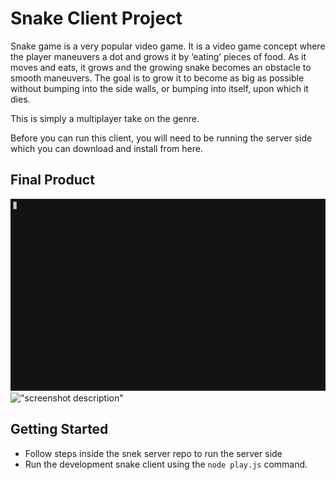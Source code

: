 # Snake Client Project

Snake game is a very popular video game. It is a video game concept where the player maneuvers a dot and grows it by ‘eating’ pieces of food. As it moves and eats, it grows and the growing snake becomes an obstacle to smooth maneuvers. The goal is to grow it to become as big as possible without bumping into the side walls, or bumping into itself, upon which it dies.

This is simply a multiplayer take on the genre.

Before you can run this client, you will need to be running the server side which you can download and install from here. 

## Final Product

!["gif of snek function"](/snake-server/snek.gif)
!["screenshot description"](#)


## Getting Started

- Follow steps inside the snek server repo to run the server side
- Run the development snake client using the `node play.js` command.